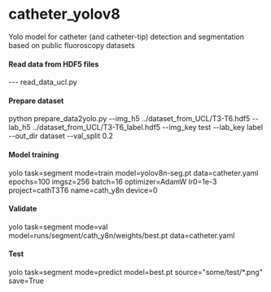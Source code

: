 # catheter_yolov8
Yolo model for catheter (and catheter-tip) detection and segmentation based on public fluoroscopy datasets

#### Read data from HDF5 files
---  read_data_ucl.py

#### Prepare dataset
python prepare_data2yolo.py --img_h5 ../dataset_from_UCL/T3-T6.hdf5 --lab_h5 ../dataset_from_UCL/T3-T6_label.hdf5 --img_key test --lab_key label --out_dir dataset --val_split 0.2

#### Model training
yolo task=segment mode=train model=yolov8n-seg.pt data=catheter.yaml epochs=100 imgsz=256 batch=16 optimizer=AdamW lr0=1e-3 project=cathT3T6 name=cath_y8n device=0

#### Validate
yolo task=segment mode=val model=runs/segment/cath_y8n/weights/best.pt data=catheter.yaml

#### Test
yolo task=segment mode=predict model=best.pt source="some/test/*.png" save=True